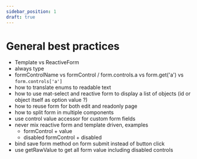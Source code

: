 ```yaml
---
sidebar_position: 1
draft: true
---
```

# General best practices

- Template vs ReactiveForm
- always type
- formControlName vs formControl / form.controls.a vs form.get('a') vs `form.controls['a']`
- how to translate enums to readable text
- how to use mat-select and reactive form to display a list of objects (id or object itself as option value ?)
- how to reuse form for both edit and readonly page
- how to split form in multiple components
- use control value accessor for custom form fields
- never mix reactive form and template driven, examples
    - formControl + value
    - disabled formControl + disabled
- bind save form method on form submit instead of button click
- use getRawValue to get all form value including disabled controls